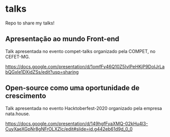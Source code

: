 # talks
Repo to share my talks!

## Apresentação ao mundo Front-end

Talk apresentada no evento compet-talks organizado pela COMPET, no CEFET-MG.

https://docs.google.com/presentation/d/1omfFy46Q10Z5IvlPeHKjP9DoIJrLabQGxIe1DXidZSs/edit?usp=sharing

## Open-source como uma oportunidade de crescimento

Talk apresentada no evento Hacktoberfest-2020 organizado pela empresa nata.house.

https://docs.google.com/presentation/d/149hgfFyaXMQ-02kHu4l3-CuyXaeXGpNr8gNFrOLXZIc/edit#slide=id.g442eb61d9d_0_0

